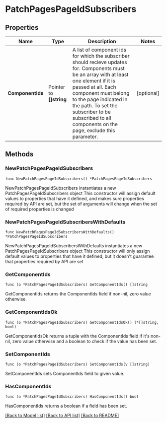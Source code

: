 # PatchPagesPageIdSubscribers

## Properties

Name | Type | Description | Notes
------------ | ------------- | ------------- | -------------
**ComponentIds** | Pointer to **[]string** | A list of component ids for which the subscriber should recieve updates for. Components must be an array with at least one element if it is passed at all. Each component must belong to the page indicated in the path. To set the subscriber to be subscribed to all components on the page, exclude this parameter. | [optional] 

## Methods

### NewPatchPagesPageIdSubscribers

`func NewPatchPagesPageIdSubscribers() *PatchPagesPageIdSubscribers`

NewPatchPagesPageIdSubscribers instantiates a new PatchPagesPageIdSubscribers object
This constructor will assign default values to properties that have it defined,
and makes sure properties required by API are set, but the set of arguments
will change when the set of required properties is changed

### NewPatchPagesPageIdSubscribersWithDefaults

`func NewPatchPagesPageIdSubscribersWithDefaults() *PatchPagesPageIdSubscribers`

NewPatchPagesPageIdSubscribersWithDefaults instantiates a new PatchPagesPageIdSubscribers object
This constructor will only assign default values to properties that have it defined,
but it doesn't guarantee that properties required by API are set

### GetComponentIds

`func (o *PatchPagesPageIdSubscribers) GetComponentIds() []string`

GetComponentIds returns the ComponentIds field if non-nil, zero value otherwise.

### GetComponentIdsOk

`func (o *PatchPagesPageIdSubscribers) GetComponentIdsOk() (*[]string, bool)`

GetComponentIdsOk returns a tuple with the ComponentIds field if it's non-nil, zero value otherwise
and a boolean to check if the value has been set.

### SetComponentIds

`func (o *PatchPagesPageIdSubscribers) SetComponentIds(v []string)`

SetComponentIds sets ComponentIds field to given value.

### HasComponentIds

`func (o *PatchPagesPageIdSubscribers) HasComponentIds() bool`

HasComponentIds returns a boolean if a field has been set.


[[Back to Model list]](../README.md#documentation-for-models) [[Back to API list]](../README.md#documentation-for-api-endpoints) [[Back to README]](../README.md)


